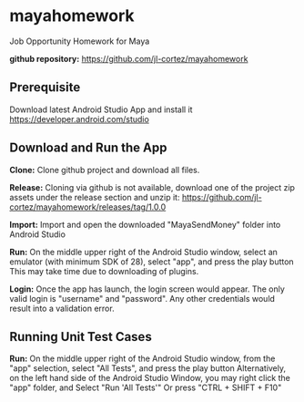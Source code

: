 # mayahomework
Job Opportunity Homework for Maya

**github repository:** https://github.com/jl-cortez/mayahomework

## Prerequisite

Download latest Android Studio App and install it https://developer.android.com/studio

## Download and Run the App

**Clone:**	Clone github project and download all files.

**Release:** Cloning via github is not available, download one of the project zip assets under the release section and unzip it: 
			https://github.com/jl-cortez/mayahomework/releases/tag/1.0.0

**Import:**	Import and open the downloaded "MayaSendMoney" folder into Android Studio

**Run:**	On the middle upper right of the Android Studio window, select an emulator (with minimum SDK of 28), select "app", and press the play button
			This may take time due to downloading of plugins.

**Login:**	Once the app has launch, the login screen would appear. The only valid login is "username" and "password".
			Any other credentials would result into a validation error.

## Running Unit Test Cases

**Run:** 	On the middle upper right of the Android Studio window, from the "app" selection, select "All Tests", and press the play button
			Alternatively, on the left hand side of the Android Studio Window, you may right click the "app" folder, and Select "Run 'All Tests'"
			Or press "CTRL + SHIFT + F10"